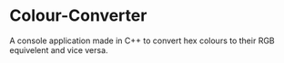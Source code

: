 # Colour-Converter
A console application made in C++ to convert hex colours to their RGB equivelent and vice versa.
